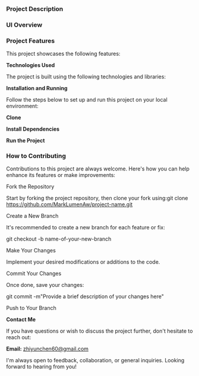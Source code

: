 ### **Project Description**

### **UI Overview**

### **Project Features**

This project showcases the following features:

**Technologies Used**

The project is built using the following technologies and libraries:

**Installation and Running**

Follow the steps below to set up and run this project on your local environment:

**Clone** 

**Install Dependencies**

**Run the Project**

### **How to Contributing**

Contributions to this project are always welcome. Here's how you can help enhance its features or make improvements:

Fork the Repository

Start by forking the project repository, then clone your fork using:git clone https://github.com/MarkLumenAw/project-name.git

Create a New Branch

It's recommended to create a new branch for each feature or fix:

git checkout -b name-of-your-new-branch

Make Your Changes

Implement your desired modifications or additions to the code.

Commit Your Changes

Once done, save your changes:

git commit -m"Provide a brief description of your changes here"



Push to Your Branch



**Contact Me**

lf you have questions or wish to discuss the project further, don't hesitate to reach out:

**Email:** zhiyunchen60@gmail.com

I'm always open to feedback, collaboration, or general inquiries. Looking forward to hearing from you!



###  
